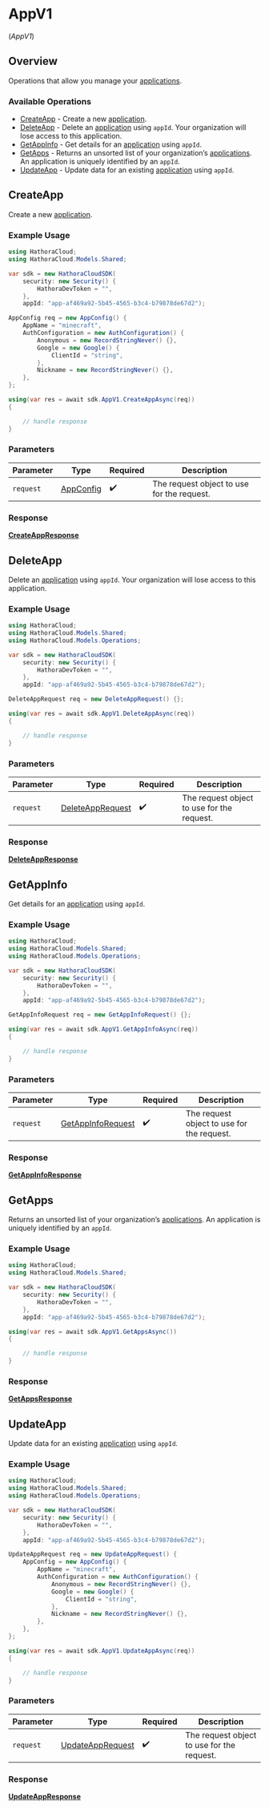 # AppV1
(*AppV1*)

## Overview

Operations that allow you manage your [applications](https://hathora.dev/docs/concepts/hathora-entities#application).

### Available Operations

* [CreateApp](#createapp) - Create a new [application](https://hathora.dev/docs/concepts/hathora-entities#application).
* [DeleteApp](#deleteapp) - Delete an [application](https://hathora.dev/docs/concepts/hathora-entities#application) using `appId`. Your organization will lose access to this application.
* [GetAppInfo](#getappinfo) - Get details for an [application](https://hathora.dev/docs/concepts/hathora-entities#application) using `appId`.
* [GetApps](#getapps) - Returns an unsorted list of your organization’s [applications](https://hathora.dev/docs/concepts/hathora-entities#application). An application is uniquely identified by an `appId`.
* [UpdateApp](#updateapp) - Update data for an existing [application](https://hathora.dev/docs/concepts/hathora-entities#application) using `appId`.

## CreateApp

Create a new [application](https://hathora.dev/docs/concepts/hathora-entities#application).

### Example Usage

```csharp
using HathoraCloud;
using HathoraCloud.Models.Shared;

var sdk = new HathoraCloudSDK(
    security: new Security() {
        HathoraDevToken = "",
    },
    appId: "app-af469a92-5b45-4565-b3c4-b79878de67d2");

AppConfig req = new AppConfig() {
    AppName = "minecraft",
    AuthConfiguration = new AuthConfiguration() {
        Anonymous = new RecordStringNever() {},
        Google = new Google() {
            ClientId = "string",
        },
        Nickname = new RecordStringNever() {},
    },
};

using(var res = await sdk.AppV1.CreateAppAsync(req))
{

    // handle response
}
```

### Parameters

| Parameter                                     | Type                                          | Required                                      | Description                                   |
| --------------------------------------------- | --------------------------------------------- | --------------------------------------------- | --------------------------------------------- |
| `request`                                     | [AppConfig](../../models/shared/AppConfig.md) | :heavy_check_mark:                            | The request object to use for the request.    |


### Response

**[CreateAppResponse](../../models/operations/CreateAppResponse.md)**


## DeleteApp

Delete an [application](https://hathora.dev/docs/concepts/hathora-entities#application) using `appId`. Your organization will lose access to this application.

### Example Usage

```csharp
using HathoraCloud;
using HathoraCloud.Models.Shared;
using HathoraCloud.Models.Operations;

var sdk = new HathoraCloudSDK(
    security: new Security() {
        HathoraDevToken = "",
    },
    appId: "app-af469a92-5b45-4565-b3c4-b79878de67d2");

DeleteAppRequest req = new DeleteAppRequest() {};

using(var res = await sdk.AppV1.DeleteAppAsync(req))
{

    // handle response
}
```

### Parameters

| Parameter                                                       | Type                                                            | Required                                                        | Description                                                     |
| --------------------------------------------------------------- | --------------------------------------------------------------- | --------------------------------------------------------------- | --------------------------------------------------------------- |
| `request`                                                       | [DeleteAppRequest](../../models/operations/DeleteAppRequest.md) | :heavy_check_mark:                                              | The request object to use for the request.                      |


### Response

**[DeleteAppResponse](../../models/operations/DeleteAppResponse.md)**


## GetAppInfo

Get details for an [application](https://hathora.dev/docs/concepts/hathora-entities#application) using `appId`.

### Example Usage

```csharp
using HathoraCloud;
using HathoraCloud.Models.Shared;
using HathoraCloud.Models.Operations;

var sdk = new HathoraCloudSDK(
    security: new Security() {
        HathoraDevToken = "",
    },
    appId: "app-af469a92-5b45-4565-b3c4-b79878de67d2");

GetAppInfoRequest req = new GetAppInfoRequest() {};

using(var res = await sdk.AppV1.GetAppInfoAsync(req))
{

    // handle response
}
```

### Parameters

| Parameter                                                         | Type                                                              | Required                                                          | Description                                                       |
| ----------------------------------------------------------------- | ----------------------------------------------------------------- | ----------------------------------------------------------------- | ----------------------------------------------------------------- |
| `request`                                                         | [GetAppInfoRequest](../../models/operations/GetAppInfoRequest.md) | :heavy_check_mark:                                                | The request object to use for the request.                        |


### Response

**[GetAppInfoResponse](../../models/operations/GetAppInfoResponse.md)**


## GetApps

Returns an unsorted list of your organization’s [applications](https://hathora.dev/docs/concepts/hathora-entities#application). An application is uniquely identified by an `appId`.

### Example Usage

```csharp
using HathoraCloud;
using HathoraCloud.Models.Shared;

var sdk = new HathoraCloudSDK(
    security: new Security() {
        HathoraDevToken = "",
    },
    appId: "app-af469a92-5b45-4565-b3c4-b79878de67d2");

using(var res = await sdk.AppV1.GetAppsAsync())
{

    // handle response
}
```


### Response

**[GetAppsResponse](../../models/operations/GetAppsResponse.md)**


## UpdateApp

Update data for an existing [application](https://hathora.dev/docs/concepts/hathora-entities#application) using `appId`.

### Example Usage

```csharp
using HathoraCloud;
using HathoraCloud.Models.Shared;
using HathoraCloud.Models.Operations;

var sdk = new HathoraCloudSDK(
    security: new Security() {
        HathoraDevToken = "",
    },
    appId: "app-af469a92-5b45-4565-b3c4-b79878de67d2");

UpdateAppRequest req = new UpdateAppRequest() {
    AppConfig = new AppConfig() {
        AppName = "minecraft",
        AuthConfiguration = new AuthConfiguration() {
            Anonymous = new RecordStringNever() {},
            Google = new Google() {
                ClientId = "string",
            },
            Nickname = new RecordStringNever() {},
        },
    },
};

using(var res = await sdk.AppV1.UpdateAppAsync(req))
{

    // handle response
}
```

### Parameters

| Parameter                                                       | Type                                                            | Required                                                        | Description                                                     |
| --------------------------------------------------------------- | --------------------------------------------------------------- | --------------------------------------------------------------- | --------------------------------------------------------------- |
| `request`                                                       | [UpdateAppRequest](../../models/operations/UpdateAppRequest.md) | :heavy_check_mark:                                              | The request object to use for the request.                      |


### Response

**[UpdateAppResponse](../../models/operations/UpdateAppResponse.md)**


